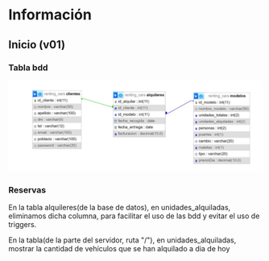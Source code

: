 # Información

## Inicio (v01)
### Tabla bdd

![Tabla base de datos](img/tablas-start.png)

### Reservas
En la tabla alquileres(de la base de datos), en unidades_alquiladas, eliminamos dicha columna, para facilitar el uso de las bdd y evitar el uso de triggers.

En la tabla(de la parte del servidor, ruta "/"), en unidades_alquiladas, mostrar la cantidad de vehículos que se han alquilado a dia de hoy
